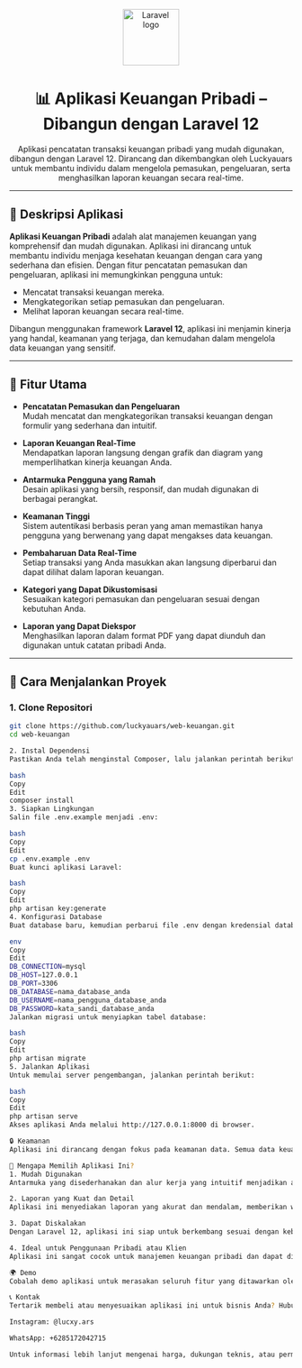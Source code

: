<p align="center">
  <img src="https://laravel.com/img/logomark.min.svg" width="100" alt="Laravel logo">
</p>

<h1 align="center">📊 Aplikasi Keuangan Pribadi – Dibangun dengan Laravel 12</h1>

<p align="center">
  Aplikasi pencatatan transaksi keuangan pribadi yang mudah digunakan, dibangun dengan Laravel 12. Dirancang dan dikembangkan oleh Luckyauars untuk membantu individu dalam mengelola pemasukan, pengeluaran, serta menghasilkan laporan keuangan secara real-time.
</p>

---

## 💼 Deskripsi Aplikasi

**Aplikasi Keuangan Pribadi** adalah alat manajemen keuangan yang komprehensif dan mudah digunakan. Aplikasi ini dirancang untuk membantu individu menjaga kesehatan keuangan dengan cara yang sederhana dan efisien. Dengan fitur pencatatan pemasukan dan pengeluaran, aplikasi ini memungkinkan pengguna untuk:

- Mencatat transaksi keuangan mereka.
- Mengkategorikan setiap pemasukan dan pengeluaran.
- Melihat laporan keuangan secara real-time.

Dibangun menggunakan framework **Laravel 12**, aplikasi ini menjamin kinerja yang handal, keamanan yang terjaga, dan kemudahan dalam mengelola data keuangan yang sensitif.

---

## 🚀 Fitur Utama

- **Pencatatan Pemasukan dan Pengeluaran**  
  Mudah mencatat dan mengkategorikan transaksi keuangan dengan formulir yang sederhana dan intuitif.

- **Laporan Keuangan Real-Time**  
  Mendapatkan laporan langsung dengan grafik dan diagram yang memperlihatkan kinerja keuangan Anda.

- **Antarmuka Pengguna yang Ramah**  
  Desain aplikasi yang bersih, responsif, dan mudah digunakan di berbagai perangkat.

- **Keamanan Tinggi**  
  Sistem autentikasi berbasis peran yang aman memastikan hanya pengguna yang berwenang yang dapat mengakses data keuangan.

- **Pembaharuan Data Real-Time**  
  Setiap transaksi yang Anda masukkan akan langsung diperbarui dan dapat dilihat dalam laporan keuangan.

- **Kategori yang Dapat Dikustomisasi**  
  Sesuaikan kategori pemasukan dan pengeluaran sesuai dengan kebutuhan Anda.

- **Laporan yang Dapat Diekspor**  
  Menghasilkan laporan dalam format PDF yang dapat diunduh dan digunakan untuk catatan pribadi Anda.

---

## 🚀 Cara Menjalankan Proyek

### 1. Clone Repositori

```bash
git clone https://github.com/luckyauars/web-keuangan.git
cd web-keuangan

2. Instal Dependensi
Pastikan Anda telah menginstal Composer, lalu jalankan perintah berikut untuk menginstal dependensi PHP yang dibutuhkan:

bash
Copy
Edit
composer install
3. Siapkan Lingkungan
Salin file .env.example menjadi .env:

bash
Copy
Edit
cp .env.example .env
Buat kunci aplikasi Laravel:

bash
Copy
Edit
php artisan key:generate
4. Konfigurasi Database
Buat database baru, kemudian perbarui file .env dengan kredensial database Anda:

env
Copy
Edit
DB_CONNECTION=mysql
DB_HOST=127.0.0.1
DB_PORT=3306
DB_DATABASE=nama_database_anda
DB_USERNAME=nama_pengguna_database_anda
DB_PASSWORD=kata_sandi_database_anda
Jalankan migrasi untuk menyiapkan tabel database:

bash
Copy
Edit
php artisan migrate
5. Jalankan Aplikasi
Untuk memulai server pengembangan, jalankan perintah berikut:

bash
Copy
Edit
php artisan serve
Akses aplikasi Anda melalui http://127.0.0.1:8000 di browser.

🔒 Keamanan
Aplikasi ini dirancang dengan fokus pada keamanan data. Semua data keuangan yang sensitif disimpan dengan aman, dan hanya pengguna yang berwenang yang dapat mengaksesnya berkat sistem autentikasi yang terjamin.

🚀 Mengapa Memilih Aplikasi Ini?
1. Mudah Digunakan
Antarmuka yang disederhanakan dan alur kerja yang intuitif menjadikan aplikasi ini sangat mudah digunakan untuk mengelola keuangan pribadi.

2. Laporan yang Kuat dan Detail
Aplikasi ini menyediakan laporan yang akurat dan mendalam, memberikan wawasan yang jelas mengenai keadaan keuangan Anda.

3. Dapat Diskalakan
Dengan Laravel 12, aplikasi ini siap untuk berkembang sesuai dengan kebutuhan Anda. Fitur baru dapat ditambahkan dengan mudah.

4. Ideal untuk Penggunaan Pribadi atau Klien
Aplikasi ini sangat cocok untuk manajemen keuangan pribadi dan dapat disesuaikan untuk klien di sektor jasa keuangan.

🌍 Demo
Cobalah demo aplikasi untuk merasakan seluruh fitur yang ditawarkan oleh Aplikasi Keuangan Pribadi.

📞 Kontak
Tertarik membeli atau menyesuaikan aplikasi ini untuk bisnis Anda? Hubungi Luckyauars melalui:

Instagram: @lucxy.ars

WhatsApp: +6285172042715

Untuk informasi lebih lanjut mengenai harga, dukungan teknis, atau permintaan pengembangan khusus.


